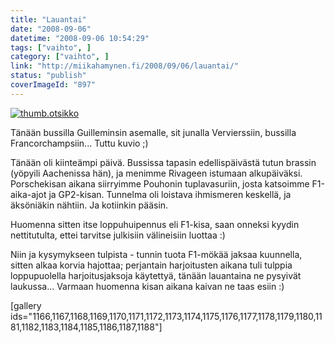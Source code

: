 ```yaml
---
title: "Lauantai"
date: "2008-09-06"
datetime: "2008-09-06 10:54:29"
tags: ["vaihto", ]
category: ["vaihto", ]
link: "http://miikahamynen.fi/2008/09/06/lauantai/"
status: "publish"
coverImageId: "897"
---
```


[![](/uploads/2008/09/thumb.otsikko5.jpg "thumb.otsikko")](http://miikahamynen.fi/2008/09/06/lauantai/thumb-otsikko-22/)

Tänään bussilla Guilleminsin asemalle, sit junalla Vervierssiin, bussilla Francorchampsiin... Tuttu kuvio ;)

Tänään oli kiinteämpi päivä. Bussissa tapasin edellispäivästä tutun brassin (yöpyili Aachenissa hän), ja menimme Rivageen istumaan alkupäiväksi. Porschekisan aikana siirryimme Pouhonin tuplavasuriin, josta katsoimme F1-aika-ajot ja GP2-kisan. Tunnelma oli loistava ihmismeren keskellä, ja äksöniäkin nähtiin. Ja kotiinkin pääsin.

Huomenna sitten itse loppuhuipennus eli F1-kisa, saan onneksi kyydin nettitutulta, ettei tarvitse julkisiin välineisiin luottaa :)

Niin ja kysymykseen tulpista - tunnin tuota F1-mökää jaksaa kuunnella, sitten alkaa korvia hajottaa; perjantain harjoitusten aikana tuli tulppia loppupuolella harjoitusjaksoja käytettyä, tänään lauantaina ne pysyivät laukussa... Varmaan huomenna kisan aikana kaivan ne taas esiin :)

\[gallery ids="1166,1167,1168,1169,1170,1171,1172,1173,1174,1175,1176,1177,1178,1179,1180,1181,1182,1183,1184,1185,1186,1187,1188"\]
